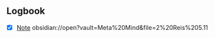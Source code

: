 

## Logbook
- [x] [Note](things:///show?id=92M7HxAGwqe5a7PJiJa3gq)
	obsidian://open?vault=Meta%20Mind&file=2%20Reis%205.11
